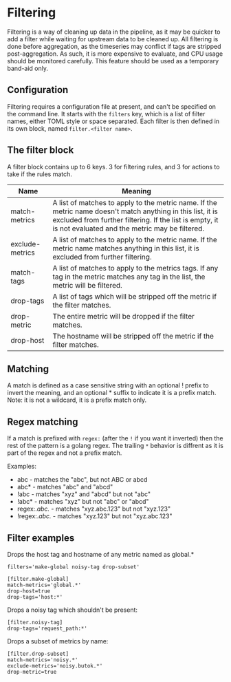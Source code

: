 # Filtering
Filtering is a way of cleaning up data in the pipeline, as it may be quicker to add a filter while waiting for upstream
data to be cleaned up.  All filtering is done before aggregation, as the timeseries may conflict if tags are stripped
post-aggregation.  As such, it is more expensive to evaluate, and CPU usage should be monitored carefully.  This feature
should be used as a temporary band-aid only.

## Configuration
Filtering requires a configuration file at present, and can't be specified on the command line.  It starts with the
`filters` key, which is a list of filter names, either TOML style or space separated.  Each filter is then defined in
its own block, named `filter.<filter name>`.

## The filter block
A filter block contains up to 6 keys.  3 for filtering rules, and 3 for actions to take if the rules match.

| Name            | Meaning
| --------------- | -------
| match-metrics   | A list of matches to apply to the metric name.  If the metric name doesn't match anything in this list, it is excluded from further filtering.  If the list is empty, it is not evaluated and the metric may be filtered.
| exclude-metrics | A list of matches to apply to the metric name.  If the metric name matches anything in this list, it is excluded from further filtering.
| match-tags      | A list of matches to apply to the metrics tags.  If any tag in the metric matches any tag in the list, the metric will be filtered.
| drop-tags       | A list of tags which will be stripped off the metric if the filter matches.
| drop-metric     | The entire metric will be dropped if the filter matches.
| drop-host       | The hostname will be stripped off the metric if the filter matches.

## Matching
A match is defined as a case sensitive string with an optional ! prefix to invert the meaning, and an optional * suffix
to indicate it is a prefix match.  Note: it is not a wildcard, it is a prefix match only.
## Regex matching
If a match is prefixed with `regex:` (after the `!` if you want it inverted) then the rest of the pattern is a golang regex. The trailing `*` behavior is diffrent as it is part of the regex and not a prefix match.

Examples:
- abc - matches the "abc", but not ABC or abcd
- abc* - matches "abc" and "abcd"
- !abc - matches "xyz" and "abcd" but not "abc"
- !abc* - matches "xyz" but not "abc" or "abcd"
- regex:.*abc.* - matches "xyz.abc.123" but not "xyz.123"
- !regex:.*abc.* - matches "xyz.123" but not "xyz.abc.123"

## Filter examples

Drops the host tag and hostname of any metric named as global.*
```
filters='make-global noisy-tag drop-subset'

[filter.make-global]
match-metrics='global.*'
drop-host=true
drop-tags='host:*'
```

Drops a noisy tag which shouldn't be present:
```
[filter.noisy-tag]
drop-tags='request_path:*'
```

Drops a subset of metrics by name:
```
[filter.drop-subset]
match-metrics='noisy.*'
exclude-metrics='noisy.butok.*'
drop-metric=true
```
